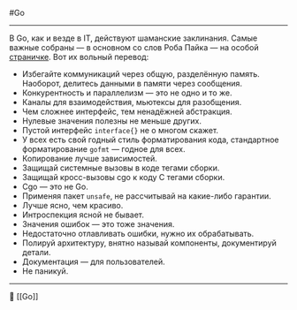 #Go 

----
В Go, как и везде в IT, действуют шаманские заклинания. Самые важные собраны — в основном со слов Роба Пайка — на особой [страничке](https://go-proverbs.github.io/). Вот их вольный перевод:

- Избегайте коммуникаций через общую, разделённую память. Наоборот, делитесь данными в памяти через сообщения.
- Конкурентность и параллелизм — это не одно и то же.
- Каналы для взаимодействия, мьютексы для разобщения.
- Чем сложнее интерфейс, тем ненадёжней абстракция.
- Нулевые значения полезны не меньше других.
- Пустой интерфейс `interface{}` не о многом скажет.
- У всех есть свой годный стиль форматирования кода, стандартное форматирование `gofmt` — годное для всех.
- Копирование лучше зависимостей.
- Защищай системные вызовы в коде тегами сборки.
- Защищай кросс-вызовы cgo к коду C тегами сборки.
- Cgo — это не Go.
- Применяя пакет `unsafe`, не рассчитывай на какие-либо гарантии.
- Лучше ясно, чем красиво.
- Интроспекция ясной не бывает.
- Значения ошибок — это тоже значения.
- Недостаточно отлавливать ошибки, нужно их обрабатывать.
- Полируй архитектуру, внятно называй компоненты, документируй детали.
- Документация — для пользователей.
- Не паникуй.

----
📂 [[Go]]